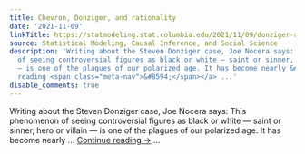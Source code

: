 ```yaml
---
title: Chevron, Donziger, and rationality
date: '2021-11-09'
linkTitle: https://statmodeling.stat.columbia.edu/2021/11/09/donziger-and-rationality/
source: Statistical Modeling, Causal Inference, and Social Science
description: 'Writing about the Steven Donziger case, Joe Nocera says: This phenomenon
  of seeing controversial figures as black or white — saint or sinner, hero or villain
  — is one of the plagues of our polarized age. It has become nearly &#8230; <a href="https://statmodeling.stat.columbia.edu/2021/11/09/donziger-and-rationality/">Continue
  reading <span class="meta-nav">&#8594;</span></a> ...'
disable_comments: true
---
```

Writing about the Steven Donziger case, Joe Nocera says: This phenomenon of seeing controversial figures as black or white — saint or sinner, hero or villain — is one of the plagues of our polarized age. It has become nearly &#8230; <a href="https://statmodeling.stat.columbia.edu/2021/11/09/donziger-and-rationality/">Continue reading <span class="meta-nav">&#8594;</span></a> ...
